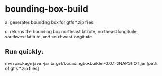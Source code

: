 # bounding-box-build

  a. generates bounding box for gtfs *.zip files
    
  c. returns the bounding box northeast latitute, northeast longitude, southwest latitute, and southwest longitude
  
## Run quickly:

  mvn package
  java -jar target/boundingboxbuilder-0.0.1-SNAPSHOT.jar [path of gtfs *.zip files]
